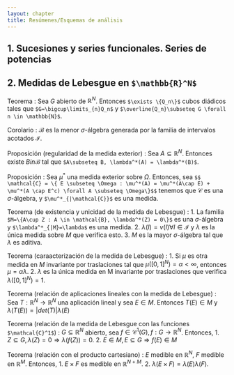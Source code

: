 ```yaml
---
layout: chapter
title: Resúmenes/Esquemas de análisis
---
```


## 1. Sucesiones y series funcionales. Series de potencias

## 2. Medidas de Lebesgue en `$\mathbb{R}^N$`

Teorema
: Sea $G$ abierto de $\mathbb{R}^N$. Entonces `$\exists \{Q_n\}$` cubos diádicos
tales que `$G=\bigcup\limits_{n}Q_n$` y `$\overline{Q_n}\subseteq G \forall n \in \mathbb{N}$`.

Corolario
: $\mathcal{B}$ es la menor $\sigma$-álgebra generada por la familia de intervalos
acotados $\mathcal{I}$.

Proposición (regularidad de la medida exterior)
: Sea $A \subseteq \mathbb{R}^N$. Entonces existe $B in \mathcal{B}$ tal que
`$A\subseteq B, \lambda^*(A) = \lambda^*(B)$`.

Proposición
: Sea $\mu^*$ una medida exterior sobre $\Omega$. Entonces, sea
`$$ \mathcal{C} = \{ E \subseteq \Omega : \mu^*(A) = \mu^*(A\cap E) + \mu^*(A \cap E^c) \forall A \subseteq \Omega\}$$`
tenemos que $\mathcal{C}$ es una $\sigma$-álgebra, y `$\mu^*_{|\mathcal{C}}$` es una medida.

Teorema (de existencia y unicidad de la medida de Lebesgue)
: 1. La familia `$M=\{A\cup Z : A \in \mathcal{B}, \lambda^*(Z) = 0\}$` es una $\sigma$-álgebra
     y `$\lambda^*_{|M}=\lambda$` es una medida.
  2. $\lambda(I) = v(I) \forall I \in \mathcal{I}$ y $\lambda$ es la única medida sobre
     $M$ que verifica esto.
  3. $M$ es la mayor $\sigma$-álgebra tal que $\lambda$ es aditiva.

Teorema (caraacterización de la medida de Lebesgue)
: 1. Si $\mu$ es otra medida en $M$ invariante por traslaciones tal que $\mu([0,1]^N)=\alpha < \infty$,
     entonces $\mu = \alpha \lambda$.
  2. $\lambda$ es la única medida en M invariante por traslaciones que verifica $\lambda([0,1]^N)=1$.

Teorema (relación de aplicaciones lineales con la medida de Lebesgue)
: Sea $T: \mathbb{R}^N \rightarrow \mathbb{R}^N$ una aplicación lineal y sea $E\in M$. Entonces
  $T(E) \in M$ y $\lambda(T(E))=|det(T)| \lambda(E)$

Teorema (relación de la medida de Lebesgue con las funciones `$\mathcal{C}^1$`)
: $G \subseteq \mathbb{R}^N$ abierto, sea $f \in \mathcal{C}^1(G), f: G \rightarrow \mathbb{R}^N$. Entonces,
    1. $Z \subseteq G, \lambda(Z) = 0 \Rightarrow \lambda(f(Z)) = 0$.
    2. $E\in M, E \subseteq G \Rightarrow f(E) \in M$

Teorema (relación con el producto cartesiano)
: $E$ medible en $\mathbb{R}^N$, $F$ medible en $\mathbb{R}^M$. Entonces,
    1. $E\times F$ es medible en $\mathbb{R}^{N+M}$.
    2. $\lambda(E\times F) = \lambda(E)\lambda(F)$.
